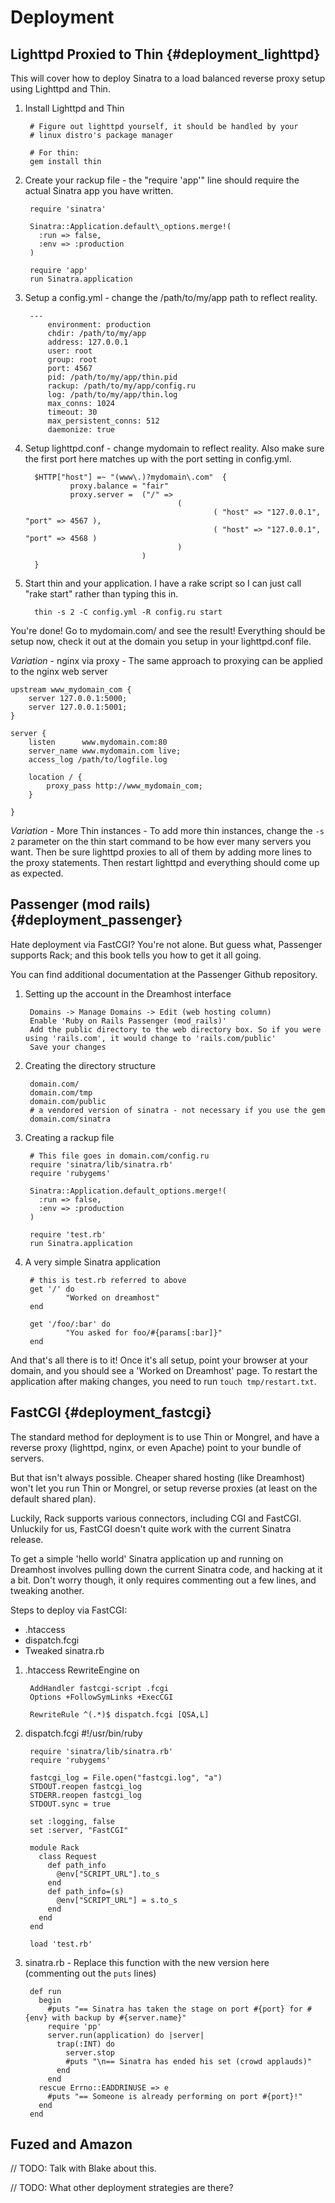 Deployment
==========

Lighttpd Proxied to Thin        {#deployment_lighttpd}
------------------------

This will cover how to deploy Sinatra to a load balanced reverse
proxy setup using Lighttpd and Thin.

1. Install Lighttpd and Thin

        # Figure out lighttpd yourself, it should be handled by your 
        # linux distro's package manager
         
        # For thin:
        gem install thin

2. Create your rackup file - the "require 'app'" line should require the actual 
   Sinatra app you have written.

        require 'sinatra'
         
        Sinatra::Application.default\_options.merge!(
          :run => false,
          :env => :production
        )
        
        require 'app'
        run Sinatra.application

3. Setup a config.yml - change the /path/to/my/app path to reflect reality.

        ---
            environment: production
            chdir: /path/to/my/app
            address: 127.0.0.1
            user: root
            group: root
            port: 4567
            pid: /path/to/my/app/thin.pid
            rackup: /path/to/my/app/config.ru
            log: /path/to/my/app/thin.log
            max_conns: 1024
            timeout: 30
            max_persistent_conns: 512
            daemonize: true

4. Setup lighttpd.conf - change mydomain to reflect reality. Also make 
   sure the first port here matches up with the port setting in config.yml.

         $HTTP["host"] =~ "(www\.)?mydomain\.com"  {
                 proxy.balance = "fair"
                 proxy.server =  ("/" =>
                                         (
                                                 ( "host" => "127.0.0.1", "port" => 4567 ),
                                                 ( "host" => "127.0.0.1", "port" => 4568 )
                                         )
                                 )
         }

5. Start thin and your application. I have a rake script so I can just 
   call "rake start" rather than typing this in. 

         thin -s 2 -C config.yml -R config.ru start

You're done! Go to mydomain.com/ and see the result! Everything should be setup
now, check it out at the domain you setup in your lighttpd.conf file.

*Variation* - nginx via proxy - The same approach to proxying can be applied to
the nginx web server

	upstream www_mydomain_com {
		server 127.0.0.1:5000;
		server 127.0.0.1:5001;
	}

	server {
		listen		www.mydomain.com:80
		server_name	www.mydomain.com live;
		access_log /path/to/logfile.log
		
		location / {
			proxy_pass http://www_mydomain_com;
		}
		
	}

*Variation* - More Thin instances - To add more thin instances, change the 
`-s 2` parameter on the thin start command to be how ever many servers you want. 
Then be sure lighttpd proxies to all of them by adding more lines to the proxy 
statements. Then restart lighttpd and everything should come up as expected.


Passenger (mod rails)           {#deployment_passenger}
------------------------
Hate deployment via FastCGI? You're not alone.  But guess what, Passenger supports Rack;
and this book tells you how to get it all going.

You can find additional documentation at the Passenger Github repository.


1. Setting up the account in the Dreamhost interface

        Domains -> Manage Domains -> Edit (web hosting column)
        Enable 'Ruby on Rails Passenger (mod_rails)'
        Add the public directory to the web directory box. So if you were using 'rails.com', it would change to 'rails.com/public'
        Save your changes

2. Creating the directory structure

        domain.com/
        domain.com/tmp
        domain.com/public
        # a vendored version of sinatra - not necessary if you use the gem
        domain.com/sinatra

3. Creating a rackup file

        # This file goes in domain.com/config.ru
        require 'sinatra/lib/sinatra.rb'
        require 'rubygems'
         
        Sinatra::Application.default_options.merge!(
          :run => false,
          :env => :production
        )
         
        require 'test.rb'
        run Sinatra.application


4. A very simple Sinatra application

        # this is test.rb referred to above
        get '/' do
                "Worked on dreamhost"
        end
         
        get '/foo/:bar' do
                "You asked for foo/#{params[:bar]}"
        end
And that's all there is to it! Once it's all setup, point your browser at your 
domain, and you should see a 'Worked on Dreamhost' page. To restart the 
application after making changes, you need to run `touch tmp/restart.txt`.



FastCGI                         {#deployment_fastcgi}
-------

The standard method for deployment is to use Thin or Mongrel, and have a 
reverse proxy (lighttpd, nginx, or even Apache) point to your
bundle of servers.

But that isn't always possible.  Cheaper shared hosting (like Dreamhost) won't
let you run Thin or Mongrel, or setup reverse proxies (at least on the default
shared plan).

Luckily, Rack supports various connectors, including CGI and FastCGI.  Unluckily
for us, FastCGI doesn't quite work with the current Sinatra release.

To get a simple 'hello world' Sinatra application up and running on Dreamhost
involves pulling down the current Sinatra code, and hacking at it a bit.  Don't
worry though, it only requires commenting out a few lines, and tweaking
another.

Steps to deploy via FastCGI:

* .htaccess
* dispatch.fcgi
* Tweaked sinatra.rb


1. .htaccess
        RewriteEngine on
         
        AddHandler fastcgi-script .fcgi
        Options +FollowSymLinks +ExecCGI
         
        RewriteRule ^(.*)$ dispatch.fcgi [QSA,L]

2. dispatch.fcgi
        #!/usr/bin/ruby
         
        require 'sinatra/lib/sinatra.rb'
        require 'rubygems'
         
        fastcgi_log = File.open("fastcgi.log", "a")
        STDOUT.reopen fastcgi_log
        STDERR.reopen fastcgi_log
        STDOUT.sync = true
         
        set :logging, false
        set :server, "FastCGI"
         
        module Rack
          class Request
            def path_info
              @env["SCRIPT_URL"].to_s
            end
            def path_info=(s)
              @env["SCRIPT_URL"] = s.to_s
            end
          end
        end
         
        load 'test.rb'

3. sinatra.rb - Replace this function with the new version here (commenting out the `puts` lines)

        def run
          begin
            #puts "== Sinatra has taken the stage on port #{port} for #{env} with backup by #{server.name}"
            require 'pp'
            server.run(application) do |server|
              trap(:INT) do
                server.stop
                #puts "\n== Sinatra has ended his set (crowd applauds)"
              end
            end
          rescue Errno::EADDRINUSE => e
            #puts "== Someone is already performing on port #{port}!"
          end
        end

Fuzed and Amazon 
----------------
// TODO: Talk with Blake about this.


// TODO: What other deployment strategies are there?

